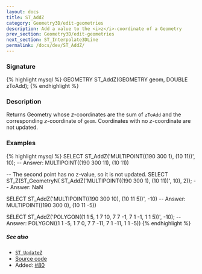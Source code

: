 ```yaml
---
layout: docs
title: ST_AddZ
category: Geometry3D/edit-geometries
description: Add a value to the <i>z</i>-coordinate of a Geometry
prev_section: Geometry3D/edit-geometries
next_section: ST_Interpolate3DLine
permalink: /docs/dev/ST_AddZ/
---
```


### Signature

{% highlight mysql %}
GEOMETRY ST_AddZ(GEOMETRY geom, DOUBLE zToAdd);
{% endhighlight %}

### Description

Returns Geometry whose *z*-coordinates are the sum of `zToAdd` and
the corresponding *z*-coordinate of `geom`. Coordinates with no
*z*-coordinate are not updated.

### Examples

{% highlight mysql %}
SELECT ST_AddZ('MULTIPOINT((190 300 1), (10 11))', 10);
-- Answer: MULTIPOINT((190 300 11), (10 11))

-- The second point has no z-value, so it is not updated.
SELECT ST_Z(ST_GeometryN(
                ST_AddZ('MULTIPOINT((190 300 1), (10 11))', 10),
                2));
-- Answer: NaN

SELECT ST_AddZ('MULTIPOINT((190 300 10), (10 11 5))', -10)
-- Answer: MULTIPOINT((190 300 0), (10 11 -5))

SELECT ST_AddZ('POLYGON((1 1 5, 1 7 10, 7 7 -1, 7 1 -1, 1 1 5))',
               -10);
-- Answer: POLYGON((1 1 -5, 1 7 0, 7 7 -11, 7 1 -11, 1 1 -5))
{% endhighlight %}

##### See also

* [`ST_UpdateZ`](../ST_UpdateZ)
* <a href="https://github.com/irstv/H2GIS/blob/master/h2spatial-ext/src/main/java/org/h2gis/h2spatialext/function/spatial/edit/ST_AddZ.java" target="_blank">Source code</a>
* Added: <a href="https://github.com/irstv/H2GIS/pull/80" target="_blank">#80</a>
